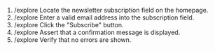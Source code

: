 1. /explore Locate the newsletter subscription field on the homepage.
2. /explore Enter a valid email address into the subscription field.
3. /explore Click the "Subscribe" button.
4. /explore Assert that a confirmation message is displayed.
5. /explore Verify that no errors are shown.